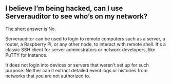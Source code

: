 ## I believe I’m being hacked, can I use Serverauditor to see who’s on my network?
The short answer is No.

Serverauditor can be used to login to remote computers such as a server, a router, a Raspberry Pi, or any other node, to interact with remote shell. It's a classic SSH client for server administrators or network developers, like PuTTY for instance.

It does not login into devices or servers that weren't set up for such purpose. Neither can it extract detailed event logs or histories from networks that you are not authorized to.